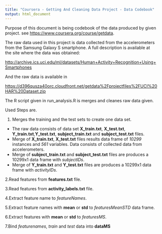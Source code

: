 ```yaml
---
title: "Coursera - Getting And Cleaning Data Project - Data Codebook"
output: html_document
---
```


Purpose of this document is being codebook of the data produced by given project. see <https://www.coursera.org/course/getdata>.

The raw data used in this project is data collected from the accelerometers from the Samsung Galaxy S smartphone. A full description is available at the site where the data was obtained: 

<http://archive.ics.uci.edu/ml/datasets/Human+Activity+Recognition+Using+Smartphones> 

And the raw data is available in 

<https://d396qusza40orc.cloudfront.net/getdata%2Fprojectfiles%2FUCI%20HAR%20Dataset.zip>

The R script given in run_analysis.R is merges and cleanes raw data given.

Used Steps are.

1. Merges the training and the test sets to create one data set.
- The raw data consists of data set **X_train.txt**, **X_test.txt**, **Y_train.txt**,**Y_test.txt**,  **subject_train.txt** and **subject_test.txt** files.
- Merge of **X_train.txt**, **X_test.txt** files results data frame of *10299* instances and *561* variables. Data consists of collected data from accelerometers.
- Merge of **subject_train.txt** and **subject_test.txt** files are produces a 10299x1 data frame with *subjectIDs*.
- Merge of **Y_train.txt** and **Y_test.txt** files are produces a 10299x1 data frame with *activityIDs*.

2.Read features from **features.txt** file.

3.Read features from **activity_labels.txt** file.

4.Extract feature name to *featureNames*.

5.Extract feature names with **mean** or **std** to *featuresMeanSTD* data frame.

6.Extract features with **mean** or **std** to *featuresMS*.

7.Bind *featurenames*, *train* and *test* data into **dataMS**
